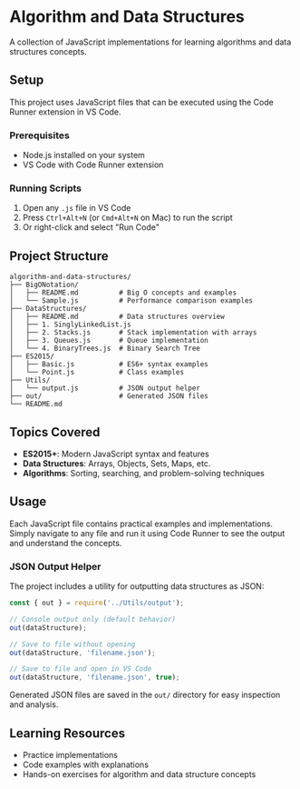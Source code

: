 # Algorithm and Data Structures

A collection of JavaScript implementations for learning algorithms and data structures concepts.

## Setup

This project uses JavaScript files that can be executed using the Code Runner extension in VS Code.

### Prerequisites
- Node.js installed on your system
- VS Code with Code Runner extension

### Running Scripts
1. Open any `.js` file in VS Code
2. Press `Ctrl+Alt+N` (or `Cmd+Alt+N` on Mac) to run the script
3. Or right-click and select "Run Code"

## Project Structure

```
algorithm-and-data-structures/
├── BigONotation/
│   ├── README.md          # Big O concepts and examples
│   └── Sample.js          # Performance comparison examples
├── DataStructures/
│   ├── README.md          # Data structures overview
│   ├── 1. SinglyLinkedList.js
│   ├── 2. Stacks.js       # Stack implementation with arrays
│   ├── 3. Queues.js       # Queue implementation
│   └── 4. BinaryTrees.js  # Binary Search Tree
├── ES2015/
│   ├── Basic.js           # ES6+ syntax examples
│   └── Point.js           # Class examples
├── Utils/
│   └── output.js          # JSON output helper
├── out/                   # Generated JSON files
└── README.md
```

## Topics Covered

- **ES2015+**: Modern JavaScript syntax and features
- **Data Structures**: Arrays, Objects, Sets, Maps, etc.
- **Algorithms**: Sorting, searching, and problem-solving techniques

## Usage

Each JavaScript file contains practical examples and implementations. Simply navigate to any file and run it using Code Runner to see the output and understand the concepts.

### JSON Output Helper

The project includes a utility for outputting data structures as JSON:

```javascript
const { out } = require('../Utils/output');

// Console output only (default behavior)
out(dataStructure);

// Save to file without opening
out(dataStructure, 'filename.json');

// Save to file and open in VS Code
out(dataStructure, 'filename.json', true);
```

Generated JSON files are saved in the `out/` directory for easy inspection and analysis.

## Learning Resources

- Practice implementations
- Code examples with explanations
- Hands-on exercises for algorithm and data structure concepts
